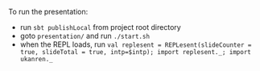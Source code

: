 To run the presentation:
 - run `sbt publishLocal` from project root directory
 - goto `presentation/` and run `./start.sh`
 - when the REPL loads, run `val replesent = REPLesent(slideCounter = true, slideTotal = true, intp=$intp); import replesent._; import ukanren._`
